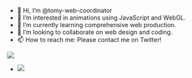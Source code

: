 - 👋 Hi, I’m @tomy-web-coordinator
- 👀 I’m interested in animations using JavaScript and WebGL.
- 🌱 I’m currently learning comprehensive web production.
- 💞️ I’m looking to collaborate on web design and coding.
- 📫 How to reach me: Please contact me on Twitter!

![](https://skillicons.dev/icons?i=html,css,js,php)

- ![](https://github-readme-stats.vercel.app/api/top-langs?username=tomy-web-coordinator)


